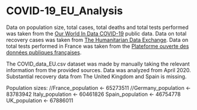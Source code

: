 # COVID-19_EU_Analysis
Data on population size, total cases, total deaths and total tests performed was taken from the [Our World In Data COVID-19](https://github.com/owid/covid-19-data/tree/master/public/data) public data.
Data on total recovery cases was taken from [The Humanitarian Data Exchange](https://data.humdata.org/dataset/novel-coronavirus-2019-ncov-cases/resource/534cd42b-2e29-447f-82f2-d2f68e5955a3).
Data on total tests performed in France was taken from the [Plateforme ouverte des données publiques françaises](https://www.data.gouv.fr/fr/datasets/donnees-relatives-aux-resultats-des-tests-virologiques-covid-19/).

The COVID_data_EU.csv dataset was made by manually taking the relevant information from the provided sources. Data was analyzed from April 2020. 
Substantial recovery data from The United Kingdom and Spain is missing.

Population sizes:
//France_population     <-  65273511
//Germany_population    <-  83783942
Italy_population      <-  60461826
Spain_population      <-  46754778
UK_population         <-  67886011
